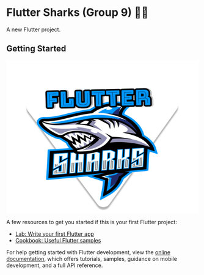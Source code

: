 # Flutter Sharks (Group 9) 🦈🦈

A new Flutter project.

## Getting Started

<img align="center" width="1000" height="400" src="web/icons/flutter_sharks.png"/>

A few resources to get you started if this is your first Flutter project:

- [Lab: Write your first Flutter app](https://docs.flutter.dev/get-started/codelab)
- [Cookbook: Useful Flutter samples](https://docs.flutter.dev/cookbook)

For help getting started with Flutter development, view the
[online documentation](https://docs.flutter.dev/), which offers tutorials,
samples, guidance on mobile development, and a full API reference.
